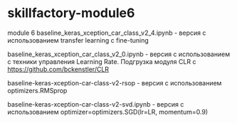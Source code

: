 # skillfactory-module6
module 6
baseline_keras_xception_car_class_v2_4.ipynb - версия  с использованием  transfer learning с fine-tuning

baseline_keras_xception_car_class_v2_0.ipynb - версия  с использованием с техники управления Learning Rate. Подгрузка модуля CLR c https://github.com/bckenstler/CLR

baseline-keras-xception-car-class-v2-rsop  - версия с использованием optimizers.RMSprop

baseline-keras-xception-car-class-v2-svd.ipynb - версия с использованием optimizer=optimizers.SGD(lr=LR, momentum=0.9)
